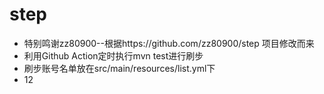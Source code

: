 # step

* 特别鸣谢zz80900--根据https://github.com/zz80900/step 项目修改而来
* 利用Github Action定时执行mvn test进行刷步
* 刷步账号名单放在src/main/resources/list.yml下
* 12
